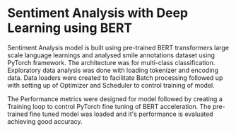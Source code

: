 # Sentiment Analysis with Deep Learning using BERT

Sentiment Analysis model is built using pre-trained BERT transformers large scale language learnings and analysed smile annotations dataset using PyTorch framework. The architecture was for multi-class classification. Exploratory data analysis was done with loading tokenizer and encoding data. Data loaders were created to facilitate Batch processing followed up with setting up of Optimizer and Scheduler to control training of model.

The Performance metrics were designed for model followed by creating a Training loop to control PyTorch fine tuning of BERT acceleration. The pre-trained fine tuned model was loaded and it's performance is evaluated achieving good accuracy.

